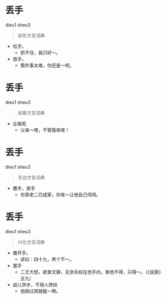 # 丢手
dieu1 sheu3
> 如东方言词典
- 松手。
  - 抓不住，我只好～。
- 放手。
  - 箇件事太难，你还是～吧。

# 丢手
dieu1 sheu3
> 如皋方言词典
- 比喻死
  - 父亲～咾，不管我俫咾！

# 丢手
dieu1 sheu3
> 东台方言词典
- 撒手，放手
  - 你家老二已成家，你俫～让他自己闯闯。

# 丢手
dieu1 sheu3
> 兴化方言词典
- 撒开手。
  - 谚曰：四十九，养个不～。
- 罢手
  - 二王大怒，欲害文静，无奈兵权在他手内，害他不得，只得～。（《说唐》五九）
- 幼儿学步，不用人搀扶
  - 他刚过周就能～啊。
